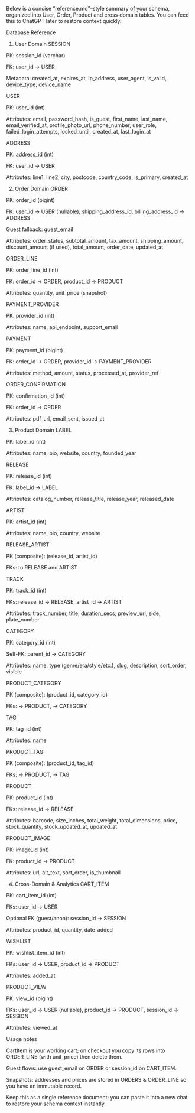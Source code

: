 Below is a concise “reference.md”–style summary of your schema, organized into User, Order, Product and cross‐domain tables. You can feed this to ChatGPT later to restore context quickly.

Database Reference
1. User Domain
SESSION

PK: session_id (varchar)

FK: user_id → USER

Metadata: created_at, expires_at, ip_address, user_agent, is_valid, device_type, device_name

USER

PK: user_id (int)

Attributes: email, password_hash, is_guest, first_name, last_name, email_verified_at, profile_photo_url, phone_number, user_role, failed_login_attempts, locked_until, created_at, last_login_at

ADDRESS

PK: address_id (int)

FK: user_id → USER

Attributes: line1, line2, city, postcode, country_code, is_primary, created_at

2. Order Domain
ORDER

PK: order_id (bigint)

FK: user_id → USER (nullable), shipping_address_id, billing_address_id → ADDRESS

Guest fallback: guest_email

Attributes: order_status, subtotal_amount, tax_amount, shipping_amount, discount_amount (if used), total_amount, order_date, updated_at

ORDER_LINE

PK: order_line_id (int)

FK: order_id → ORDER, product_id → PRODUCT

Attributes: quantity, unit_price (snapshot)

PAYMENT_PROVIDER

PK: provider_id (int)

Attributes: name, api_endpoint, support_email

PAYMENT

PK: payment_id (bigint)

FK: order_id → ORDER, provider_id → PAYMENT_PROVIDER

Attributes: method, amount, status, processed_at, provider_ref

ORDER_CONFIRMATION

PK: confirmation_id (int)

FK: order_id → ORDER

Attributes: pdf_url, email_sent, issued_at

3. Product Domain
LABEL

PK: label_id (int)

Attributes: name, bio, website, country, founded_year

RELEASE

PK: release_id (int)

FK: label_id → LABEL

Attributes: catalog_number, release_title, release_year, released_date

ARTIST

PK: artist_id (int)

Attributes: name, bio, country, website

RELEASE_ARTIST

PK (composite): (release_id, artist_id)

FKs: to RELEASE and ARTIST

TRACK

PK: track_id (int)

FKs: release_id → RELEASE, artist_id → ARTIST

Attributes: track_number, title, duration_secs, preview_url, side, plate_number

CATEGORY

PK: category_id (int)

Self-FK: parent_id → CATEGORY

Attributes: name, type (genre/era/style/etc.), slug, description, sort_order, visible

PRODUCT_CATEGORY

PK (composite): (product_id, category_id)

FKs: → PRODUCT, → CATEGORY

TAG

PK: tag_id (int)

Attributes: name

PRODUCT_TAG

PK (composite): (product_id, tag_id)

FKs: → PRODUCT, → TAG

PRODUCT

PK: product_id (int)

FKs: release_id → RELEASE

Attributes: barcode, size_inches, total_weight, total_dimensions, price, stock_quantity, stock_updated_at, updated_at

PRODUCT_IMAGE

PK: image_id (int)

FK: product_id → PRODUCT

Attributes: url, alt_text, sort_order, is_thumbnail

4. Cross-Domain & Analytics
CART_ITEM

PK: cart_item_id (int)

FKs: user_id → USER

Optional FK (guest/anon): session_id → SESSION

Attributes: product_id, quantity, date_added

WISHLIST

PK: wishlist_item_id (int)

FKs: user_id → USER, product_id → PRODUCT

Attributes: added_at

PRODUCT_VIEW

PK: view_id (bigint)

FKs: user_id → USER (nullable), product_id → PRODUCT, session_id → SESSION

Attributes: viewed_at

Usage notes

CartItem is your working cart; on checkout you copy its rows into ORDER_LINE (with unit_price) then delete them.

Guest flows: use guest_email on ORDER or session_id on CART_ITEM.

Snapshots: addresses and prices are stored in ORDERS & ORDER_LINE so you have an immutable record.

Keep this as a single reference document; you can paste it into a new chat to restore your schema context instantly.